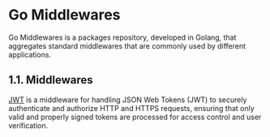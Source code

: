 # Go Middlewares

Go Middlewares is a packages repository, developed in Golang, that aggregates standard middlewares
that are commonly used by different applications.

## 1.1. Middlewares

[JWT](pkg/jwt) is a middleware for handling JSON Web Tokens (JWT) to securely authenticate and authorize
HTTP and HTTPS requests, ensuring that only valid and properly signed tokens are processed for
access control and user verification.
